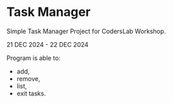 # Task Manager

Simple Task Manager Project for CodersLab Workshop.

21 DEC 2024 - 22 DEC 2024

Program is able to:
- add,
- remove,
- list, 
- exit tasks.
